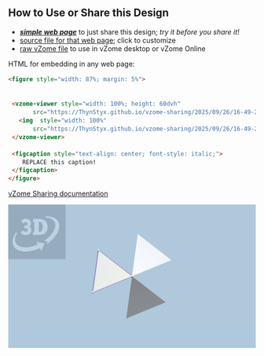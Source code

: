 
## How to Use or Share this Design

 - [***simple web page***](<https://ThynStyx.github.io/vzome-sharing/2025/09/26/16-49-20-Purple-Hex/>) to just share this design; *try it before you share it!*
 - [source file for that web page](<https://github.com/ThynStyx/vzome-sharing/edit/main/2025/09/26/16-49-20-Purple-Hex/index.md>); click to customize
 - [raw vZome file](<https://raw.githubusercontent.com/ThynStyx/vzome-sharing/main/2025/09/26/16-49-20-Purple-Hex/Purple-Hex.vZome>) to use in vZome desktop or vZome Online
 
 HTML for embedding in any web page:
 ```html
<figure style="width: 87%; margin: 5%">
  
  
  <vzome-viewer style="width: 100%; height: 60dvh" 
        src="https://ThynStyx.github.io/vzome-sharing/2025/09/26/16-49-20-Purple-Hex/Purple-Hex.vZome" >
    <img  style="width: 100%"
        src="https://ThynStyx.github.io/vzome-sharing/2025/09/26/16-49-20-Purple-Hex/Purple-Hex.png" >
  </vzome-viewer>

  <figcaption style="text-align: center; font-style: italic;">
     REPLACE this caption!
  </figcaption>
</figure>

 ```

[vZome Sharing documentation](https://vzome.github.io/vzome/sharing.html#how-it-works)

![Image](<Purple-Hex.png>)

